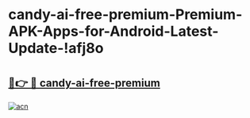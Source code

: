 # candy-ai-free-premium-Premium-APK-Apps-for-Android-Latest-Update-!afj8o

# <h2><a href="https://s52050.esa.edu.pl?title=candy-ai-free-premium&ref=afj8o">🔗👉 🔴 candy-ai-free-premium</a></h2>

[![acn](https://github.com/user-attachments/assets/0f9c940e-d8b0-45ae-aac7-cd30a18b3e1c)](https://s52050.esa.edu.pl?title=candy-ai-free-premium&ref=afj8o)

